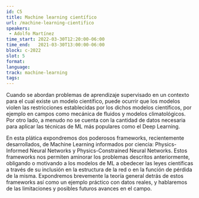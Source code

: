 ```yaml
---
id: C5
title: Machine learning científico
url: /machine-learning-cientifico
speakers:
 - Adolfo Martínez
time_start: 2022-03-30T12:20:00-06:00
time_end:   2021-03-30T13:00:00-06:00
block: c-2022
slot: 5
format: 
language: 
track: machine-learning
tags:
---
```


Cuando se abordan problemas de aprendizaje supervisado en un contexto para el cual existe un modelo científico, puede ocurrir que los modelos violen las restricciones establecidas por los dichos modelos científicos, por ejemplo en campos como mecánica de fluidos y modelos climatológicos. Por otro lado, a menudo no se cuenta con la cantidad de datos necesaria para aplicar las técnicas de ML más populares como el Deep Learning.

En esta plática expondremos dos poderosos frameworks, recientemente desarrollados,  de Machine Learning informados por ciencia: Physics-Informed Neural Networks y Physics-Constrained Neural Networks. Estos frameworks nos permiten aminorar los problemas descritos anteriormente, obligando o motivando a los modelos de ML a obedecer las leyes científicas a través de su inclusión en la estructura de la red o en la función de pérdida de la misma. Expondremos brevemente la teoría general detrás de estos frameworks así como un ejemplo práctico con datos reales, y hablaremos de las limitaciones y posibles futuros avances en el campo.

